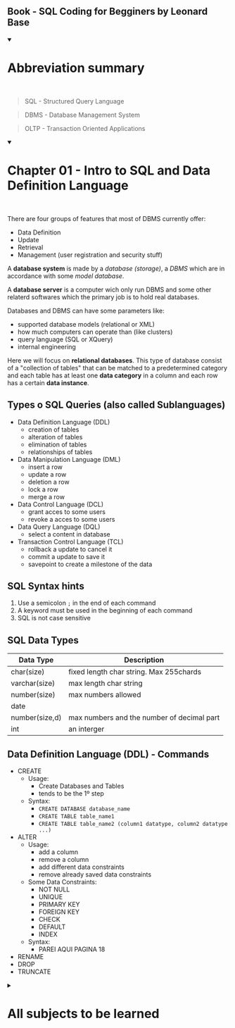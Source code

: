 ## Book - SQL Coding for Begginers by Leonard Base

<details open>
<summary>
<h1> Abbreviation summary </h1>
</summary>

<br />

> SQL - Structured Query Language

> DBMS - Database Management System

> OLTP - Transaction Oriented Applications

</details>

<details open>
<summary>
<h1> Chapter 01 - Intro to SQL and Data Definition Language </h1>
</summary>

<br />

There are four groups of features that most of DBMS currently offer:
 - Data Definition
 - Update
 - Retrieval
 - Management (user registration and security stuff)

A **database system** is made by a *database (storage)*, a *DBMS* which are in accordance with some *model database*.

A **database server** is a computer wich only run DBMS and some other relaterd softwares which the primary job is to hold real databases.

Databases and DBMS can have some parameters like:
- supported database models (relational or XML)
- how much computers can operate than (like clusters)
- query language (SQL or XQuery)
- internal engineering

Here we will focus on **relational databases**. This type of database consist of a "collection of tables" that can be matched to a predetermined category and each table has at least one **data category** in a column and each row has a certain **data instance**.

## Types o SQL Queries (also called Sublanguages)
- Data Definition Language (DDL)
  - creation of tables
  - alteration of tables
  - elimination of tables
  - relationships of tables
- Data Manipulation Language (DML)
  - insert a row
  - update a row
  - deletion a row
  - lock a row
  - merge a row
- Data Control Language (DCL)
  - grant acces to some users
  - revoke a acces to some users
- Data Query Language (DQL)
  - select a content in database
- Transaction Control Language (TCL)
  - rollback a update to cancel it
  - commit a update to save it
  - savepoint to create a milestone of the data

## SQL Syntax hints
1. Use a semicolon `;` in the end of each command
1. A keyword must be used in the beginning of each command
1. SQL is not case sensitive

## SQL Data Types

| Data Type      | Description                                |
|----------------|--------------------------------------------|
| char(size)     | fixed length char string. Max 255chards    |
| varchar(size)  | max length char string                     |
| number(size)   | max numbers allowed                        |
| date           |                                            |
| number(size,d) | max numbers and the number of decimal part |
| int            | an interger                                |

## Data Definition Language (DDL) - Commands
- CREATE
  - Usage:
    - Create Databases and Tables
    - tends to be the 1º step
  - Syntax:
    - `CREATE DATABASE database_name`
    - `CREATE TABLE table_name1`
    - `CREATE TABLE table_name2 (column1 datatype, column2 datatype ...)`
- ALTER
  - Usage:
    - add a column
    - remove a column
    - add different data constraints
    - remove already saved data constraints
  - Some Data Constraints:
    - NOT NULL
    - UNIQUE
    - PRIMARY KEY
    - FOREIGN KEY
    - CHECK
    - DEFAULT
    - INDEX
  - Syntax:
    - PAREI AQUI PAGINA 18
- RENAME
- DROP
- TRUNCATE

</details>

<details>
<summary>
<h1> All subjects to be learned </h1>
</summary>

<br />

**Chapter 01**
- [x] The different types of database management systens and their advantages
- [ ] The 5 Fundamental types of SQL queries
  - DDL - Data definition language
  - DML - Data manipulation language
  - DCL - Data control language
  - DQL - Data query language
  - TCL - Transaction control language
- [ ] The most used data types
- [ ] SQL CREATE
- [ ] SQL ALTER

**Chapter 02**
- [ ] Installing MySQL in SO
- [ ] Temporary tables
- [ ] Derived tables
- [ ] How to create a table from another already presente in database

**Chapter 03**
- [ ] SQL SELECT
- [ ] ORDER BY
- [ ] WHERE
- [ ] SQL JOIN
  - INNER
  - LEFT
  - RIGHT
  - CROSS
  - SELF
- [ ] SQL UNION and UNION ALL

**Chapter 04**
- [ ] Database View
- [ ] CREATE VIEW
- [ ] MERGE
- [ ] TEMPTABLE
- [ ] UNDEFINED
- [ ] Updatable SQL Views
- [ ] ALTER VIEW
- [ ] CREATE OR REPLACE VIEW
- [ ] START TRANSACTION
- [ ] COMMIT
- [ ] ROLLBACK
- [ ] SQL BACKUP

**Chapter 05**
- [ ] Access privileges
- [ ] Create new users accounts

</details>
